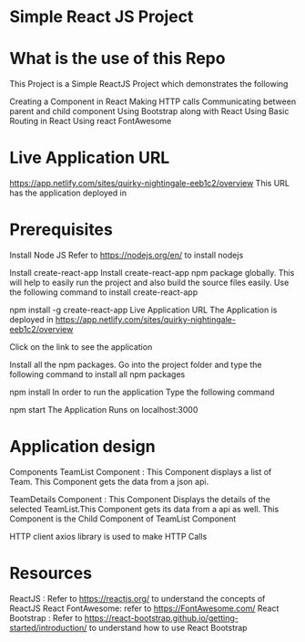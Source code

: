 # Simple React JS Project

# What is the use of this Repo

This Project is a Simple ReactJS Project which demonstrates the following

Creating a Component in React
Making HTTP calls
Communicating between parent and child component
Using Bootstrap along with React
Using Basic Routing in React
Using react FontAwesome

# Live Application URL

https://app.netlify.com/sites/quirky-nightingale-eeb1c2/overview
This URL has the application deployed in

# Prerequisites

Install Node JS
Refer to https://nodejs.org/en/ to install nodejs

Install create-react-app
Install create-react-app npm package globally. This will help to easily run the project and also build the source files easily. Use the following command to install create-react-app

npm install -g create-react-app
Live Application URL
The Application is deployed in https://app.netlify.com/sites/quirky-nightingale-eeb1c2/overview

Click on the link to see the application

Install all the npm packages. Go into the project folder and type the following command to install all npm packages

npm install
In order to run the application Type the following command

npm start
The Application Runs on localhost:3000

# Application design

Components
TeamList Component : This Component displays a list of Team. This Component gets the data from a json api.

TeamDetails Component : This Component Displays the details of the selected TeamList.This Component gets its data from a api as well. This Component is the Child Component of TeamList Component

HTTP client
axios library is used to make HTTP Calls

# Resources

ReactJS : Refer to https://reactjs.org/ to understand the concepts of ReactJS
React FontAwesome: refer to https://FontAwesome.com/
React Bootstrap : Refer to https://react-bootstrap.github.io/getting-started/introduction/ to understand how to use React Bootstrap
